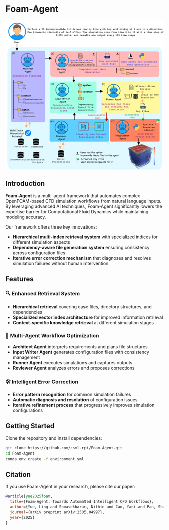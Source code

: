 # Foam-Agent

<p align="center">
  <img src="overview.png" alt="Foam-Agent System Architecture" width="600">
</p>

## Introduction
**Foam-Agent** is a multi-agent framework that automates complex OpenFOAM-based CFD simulation workflows from natural language inputs. By leveraging advanced AI techniques, Foam-Agent significantly lowers the expertise barrier for Computational Fluid Dynamics while maintaining modeling accuracy.

Our framework offers three key innovations:
- **Hierarchical multi-index retrieval system** with specialized indices for different simulation aspects
- **Dependency-aware file generation system** ensuring consistency across configuration files
- **Iterative error correction mechanism** that diagnoses and resolves simulation failures without human intervention

## Features
### 🔍 **Enhanced Retrieval System**
- **Hierarchical retrieval** covering case files, directory structures, and dependencies
- **Specialized vector index architecture** for improved information retrieval
- **Context-specific knowledge retrieval** at different simulation stages

### 🤖 **Multi-Agent Workflow Optimization**
- **Architect Agent** interprets requirements and plans file structures
- **Input Writer Agent** generates configuration files with consistency management
- **Runner Agent** executes simulations and captures outputs
- **Reviewer Agent** analyzes errors and proposes corrections

### 🛠️ **Intelligent Error Correction**
- **Error pattern recognition** for common simulation failures
- **Automatic diagnosis and resolution** of configuration issues
- **Iterative refinement process** that progressively improves simulation configurations

## Getting Started
Clone the repository and install dependencies:
```bash
git clone https://github.com/csml-rpi/Foam-Agent.git
cd Foam-Agent
conda env create -f environment.yml
```

## Citation
If you use Foam-Agent in your research, please cite our paper:
```bibtex
@article{yue2025foam,
  title={Foam-Agent: Towards Automated Intelligent CFD Workflows},
  author={Yue, Ling and Somasekharan, Nithin and Cao, Yadi and Pan, Shaowu},
  journal={arXiv preprint arXiv:2505.04997},
  year={2025}
}
```
